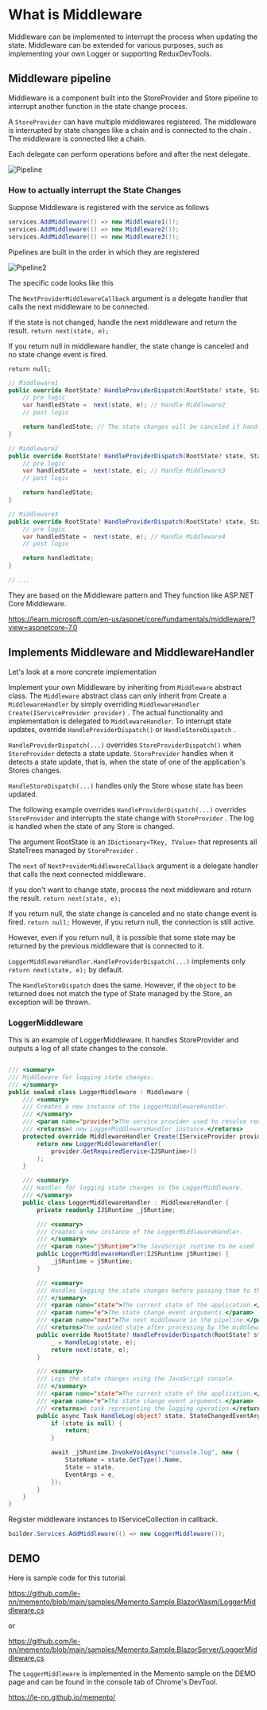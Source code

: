 # What is Middleware

Middleware can be implemented to interrupt the process when updating the state.
Middleware can be extended for various purposes, such as implementing your own Logger or supporting ReduxDevTools.

## Middleware pipeline

Middleware is a component built into the StoreProvider and Store pipeline to interrupt another function in the state change process.

A ```StoreProvider``` can have multiple middlewares registered.
The middleware is interrupted by state changes like a chain and is connected to the chain . The middleware is connected like a chain.

Each delegate can perform operations before and after the next delegate.

![Pipeline](./Assets/middleware-pipeline.png)

### How to actually interrupt the State Changes

Suppose Middleware is registered with the service as follows

```cs
services.AddMiddleware(() => new Middleware1());
services.AddMiddleware(() => new Middleware2());
services.AddMiddleware(() => new Middleware3());
```

Pipelines are built in the order in which they are registered

![Pipeline2](./Assets/middleware-pipeline2.svg)

The specific code looks like this

The ```NextProviderMiddlewareCallback``` argument is a delegate handler that calls the next middleware to be connected.

If the state is not changed, handle the next middleware and return the result.
```return next(state, e);```

If you return null in middleware handler, the state change is canceled and no state change event is fired.

```return null;```

```cs
// Middleware1
public override RootState? HandleProviderDispatch(RootState? state, StateChangedEventArgs e, NextProviderMiddlewareCallback next) {
    // pre logic
    var handledState =  next(state, e); // Handle Middleware2
    // post logic

    return handledState; // The state changes will be canceled if handleState is null
}

// Middleware2
public override RootState? HandleProviderDispatch(RootState? state, StateChangedEventArgs e, NextProviderMiddlewareCallback next) {
    // pre logic
    var handledState =  next(state, e); // Handle Middleware3
    // post logic

    return handledState;
}

// Middleware3
public override RootState? HandleProviderDispatch(RootState? state, StateChangedEventArgs e, NextProviderMiddlewareCallback next) {
    // pre logic
    var handledState =  next(state, e); // Handle Middleware4
    // post logic

    return handledState;
}

// ...

```

They are based on the Middleware pattern and
They function like ASP.NET Core Middleware.

https://learn.microsoft.com/en-us/aspnet/core/fundamentals/middleware/?view=aspnetcore-7.0

## Implements Middleware and MiddlewareHandler

Let's look at a more concrete implementation

Implement your own Middleware by inheriting from ```Middleware``` abstract class.
The ```Middleware``` abstract class can only inherit from
Create a ```MiddlewareHandler``` by simply overriding ```MiddlewareHandler Create(IServiceProvider provider)``` .
The actual functionality and implementation is delegated to ```MiddlewareHandler```.
To interrupt state updates, override ```HandleProviderDispatch()``` or ```HandleStoreDispatch``` .

```HandleProviderDispatch(...)``` overrides ```StoreProviderDispatch()``` when ```StoreProvider``` detects a state update.
```StoreProvider``` handles when it detects a state update, that is, when the state of one of the application's Stores changes.

```HandleStoreDispatch(...)``` handles only the Store whose state has been updated.

The following example overrides ```HandleProviderDispatch(...)``` overrides ```StoreProvider``` and interrupts the state change with ```StoreProvider``` . The log is handled when the state of any Store is changed.

The argument RootState is an ```IDictionary<TKey, TValue>``` that represents all StateTrees managed by ```StoreProvider``` .

The ```next``` of ```NextProviderMiddlewareCallback``` argument is a delegate handler that calls the next connected middleware.

If you don't want to change state, process the next middleware and return the result.
```return next(state, e);```

If you return null, the state change is canceled and no state change event is fired.
```return null;``` However, if you return null, the connection is still active.

However, even if you return null, it is possible that some state may be returned by the previous middleware that is connected to it.

```LoggerMiddlewareHandler.HandleProviderDispatch(...)``` implements only ```return next(state, e);``` by default.

The ```HandleStoreDispatch``` does the same.
However, if the ```object``` to be returned does not match the type of State managed by the Store, an exception will be thrown.

### LoggerMiddleware

This is an example of LoggerMiddleware.
It handles StoreProvider and outputs a log of all state changes to the console.

```cs

/// <summary>
/// Middleware for logging state changes.
/// </summary>
public sealed class LoggerMiddleware : Middleware {
    /// <summary>
    /// Creates a new instance of the LoggerMiddlewareHandler.
    /// </summary>
    /// <param name="provider">The service provider used to resolve required services.</param>
    /// <returns>A new LoggerMiddlewareHandler instance.</returns>
    protected override MiddlewareHandler Create(IServiceProvider provider) {
        return new LoggerMiddlewareHandler(
            provider.GetRequiredService<IJSRuntime>()
        );
    }

    /// <summary>
    /// Handler for logging state changes in the LoggerMiddleware.
    /// </summary>
    public class LoggerMiddlewareHandler : MiddlewareHandler {
        private readonly IJSRuntime _jSRuntime;

        /// <summary>
        /// Creates a new instance of the LoggerMiddlewareHandler.
        /// </summary>
        /// <param name="jSRuntime">The JavaScript runtime to be used for logging.</param>
        public LoggerMiddlewareHandler(IJSRuntime jSRuntime) {
            _jSRuntime = jSRuntime;
        }

        /// <summary>
        /// Handles logging the state changes before passing them to the next middleware.
        /// </summary>
        /// <param name="state">The current state of the application.</param>
        /// <param name="e">The state change event arguments.</param>
        /// <param name="next">The next middleware in the pipeline.</param>
        /// <returns>The updated state after processing by the middleware pipeline.</returns>
        public override RootState? HandleProviderDispatch(RootState? state, StateChangedEventArgs e, NextProviderMiddlewareCallback next) {
            _ = HandleLog(state, e);
            return next(state, e);
        }

        /// <summary>
        /// Logs the state changes using the JavaScript console.
        /// </summary>
        /// <param name="state">The current state of the application.</param>
        /// <param name="e">The state change event arguments.</param>
        /// <returns>A task representing the logging operation.</returns>
        public async Task HandleLog(object? state, StateChangedEventArgs e) {
            if (state is null) {
                return;
            }

            await _jSRuntime.InvokeVoidAsync("console.log", new {
                StateName = state.GetType().Name,
                State = state,
                EventArgs = e,
            });
        }
    }
}

```

Register middleware instances to IServiceCollection in callback.

```cs
builder.Services.AddMiddleware(() => new LoggerMiddleware());
```

## DEMO

Here is sample code for this tutorial.

https://github.com/le-nn/memento/blob/main/samples/Memento.Sample.BlazorWasm/LoggerMiddleware.cs

or

https://github.com/le-nn/memento/blob/main/samples/Memento.Sample.BlazorServer/LoggerMiddleware.cs

The ``LoggerMiddleware`` is implemented in the Memento sample on the DEMO page and can be found in the console tab of Chrome's DevTool.

https://le-nn.github.io/memento/
